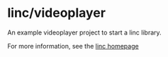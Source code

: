 # linc/videoplayer
An example videoplayer project to start a linc library.

For more information, see the [linc homepage](http://snowkit.github.io/linc/)
